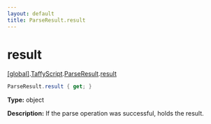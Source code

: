 ```yaml
---
layout: default
title: ParseResult.result
---
```


# result

[\[global\]]({{site.baseurl}}/docs/).[TaffyScript]({{site.baseurl}}/docs/TaffyScript/).[ParseResult]({{site.baseurl}}/docs/TaffyScript/ParseResult/).[result]({{site.baseurl}}/docs/TaffyScript/ParseResult/result/)

```cs
ParseResult.result { get; }
```

**Type:** object

**Description:** If the parse operation was successful, holds the result.
